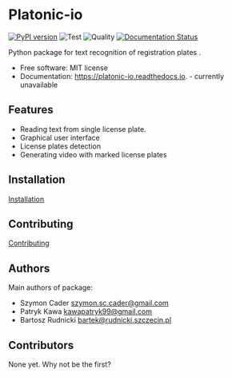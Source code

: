 # Platonic-io

[![PyPI version](https://badge.fury.io/py/platonic-io.svg)](https://badge.fury.io/py/platonic-io)
![Test](https://github.com/nekeal/platonic-io/workflows/Test/badge.svg?branch=PLC-1_setup_project&event=push)
![Quality](https://github.com/nekeal/platonic-io/workflows/Quality/badge.svg?branch=PLC-1_setup_project)
[![Documentation Status](https://readthedocs.org/projects/platonic-io/badge/?version=latest)](https://platonic-io.readthedocs.io/en/latest/?badge=latest)

Python package for text recognition of registration plates .

-   Free software: MIT license
-   Documentation: <https://platonic-io.readthedocs.io>. - currently unavailable

## Features

- Reading text from single license plate.
- Graphical user interface
- License plates detection
- Generating video with marked license plates

## Installation
[Installation](docs/installation.md)

## Contributing
[Contributing](CONTRIBUTING.md)

## Authors

Main authors of package:
* Szymon Cader <szymon.sc.cader@gmail.com>
* Patryk Kawa <kawapatryk99@gmail.com>
* Bartosz Rudnicki <bartek@rudnicki.szczecin.pl>

## Contributors
None yet. Why not be the first?
